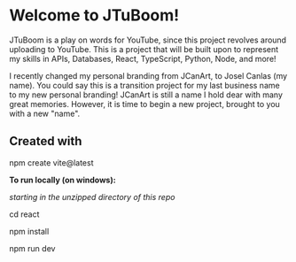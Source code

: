 
# Welcome to JTuBoom!

JTuBoom is a play on words for YouTube, since this project revolves around uploading to YouTube. This is a project that will be built upon to represent my skills in APIs, Databases, React, TypeScript, Python, Node, and more!

I recently changed my personal branding from JCanArt, to Josel Canlas (my name). You could say this is a transition project for my last business name to my new personal branding! JCanArt is still a name I hold dear with many great memories. However, it is time to begin a new project, brought to you with a new "name".

## Created with

npm create vite@latest

**To run locally (on windows):**

*starting in the unzipped directory of this repo*

cd react

npm install

npm run dev
